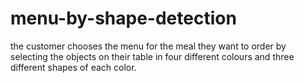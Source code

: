 # menu-by-shape-detection
the customer chooses the menu for the meal they want to order  by selecting the objects on their table in four different colours and three different shapes of each color.
